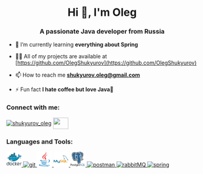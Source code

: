<h1 align="center">Hi 👋, I'm Oleg</h1>
<h3 align="center">A passionate Java developer from Russia</h3>

- 🌱 I’m currently learning **everything about Spring**

- 👨‍💻 All of my projects are available at [https://github.com/OlegShukyurov](https://github.com/OlegShukyurov)

- 📫 How to reach me **shukyurov.oleg@gmail.com**

- ⚡ Fun fact **I hate coffee but love Java🤔**

<h3 align="left">Connect with me:</h3>
<p align="left">
<a href="https://instagram.com/shukyurov_oleg" target="blank"><img align="center" src="https://raw.githubusercontent.com/rahuldkjain/github-profile-readme-generator/master/src/images/icons/Social/instagram.svg" alt="shukyurov_oleg" height="30" width="40" /></a>
  <a href="https://t.me/shukyurov_oleg" target="blank"><img align="center" src="https://icon-icons.com/downloadimage.php?id=186899&root=2972/SVG/&file=telegram_logo_icon_186899.svg" height="30" width="40" /></a>
</p>

<h3 align="left">Languages and Tools:</h3>
<p align="left"> <a href="https://www.docker.com/" target="_blank" rel="noreferrer"> <img src="https://raw.githubusercontent.com/devicons/devicon/master/icons/docker/docker-original-wordmark.svg" alt="docker" width="40" height="40"/> </a> <a href="https://git-scm.com/" target="_blank" rel="noreferrer"> <img src="https://www.vectorlogo.zone/logos/git-scm/git-scm-icon.svg" alt="git" width="40" height="40"/> </a> <a href="https://www.java.com" target="_blank" rel="noreferrer"> <img src="https://raw.githubusercontent.com/devicons/devicon/master/icons/java/java-original.svg" alt="java" width="40" height="40"/> </a> <a href="https://www.mysql.com/" target="_blank" rel="noreferrer"> <img src="https://raw.githubusercontent.com/devicons/devicon/master/icons/mysql/mysql-original-wordmark.svg" alt="mysql" width="40" height="40"/> </a> <a href="https://www.postgresql.org" target="_blank" rel="noreferrer"> <img src="https://raw.githubusercontent.com/devicons/devicon/master/icons/postgresql/postgresql-original-wordmark.svg" alt="postgresql" width="40" height="40"/> </a> <a href="https://postman.com" target="_blank" rel="noreferrer"> <img src="https://www.vectorlogo.zone/logos/getpostman/getpostman-icon.svg" alt="postman" width="40" height="40"/> </a> <a href="https://www.rabbitmq.com" target="_blank" rel="noreferrer"> <img src="https://www.vectorlogo.zone/logos/rabbitmq/rabbitmq-icon.svg" alt="rabbitMQ" width="40" height="40"/> </a> <a href="https://spring.io/" target="_blank" rel="noreferrer"> <img src="https://www.vectorlogo.zone/logos/springio/springio-icon.svg" alt="spring" width="40" height="40"/> </a> </p>
